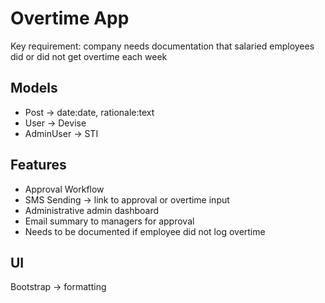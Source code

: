 # Overtime App

Key requirement: company needs documentation that salaried employees did or did not get overtime each week

## Models
- Post -> date:date, rationale:text
- User -> Devise
- AdminUser -> STI

## Features
- Approval Workflow
- SMS Sending -> link to approval or overtime input
- Administrative admin dashboard
- Email summary to managers for approval
- Needs to be documented if employee did not log overtime

## UI
Bootstrap -> formatting
